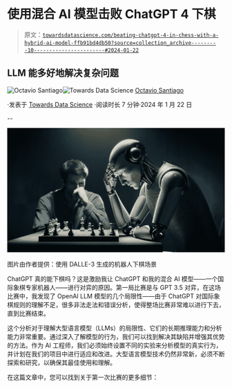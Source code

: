 # 使用混合 AI 模型击败 ChatGPT 4 下棋

> 原文：[`towardsdatascience.com/beating-chatgpt-4-in-chess-with-a-hybrid-ai-model-ffb91bd4db50?source=collection_archive---------10-----------------------#2024-01-22`](https://towardsdatascience.com/beating-chatgpt-4-in-chess-with-a-hybrid-ai-model-ffb91bd4db50?source=collection_archive---------10-----------------------#2024-01-22)

## LLM 能多好地解决复杂问题

[](https://octaviobomfim.medium.com/?source=post_page---byline--ffb91bd4db50--------------------------------)![Octavio Santiago](https://octaviobomfim.medium.com/?source=post_page---byline--ffb91bd4db50--------------------------------)[](https://towardsdatascience.com/?source=post_page---byline--ffb91bd4db50--------------------------------)![Towards Data Science](https://towardsdatascience.com/?source=post_page---byline--ffb91bd4db50--------------------------------) [Octavio Santiago](https://octaviobomfim.medium.com/?source=post_page---byline--ffb91bd4db50--------------------------------)

·发表于 [Towards Data Science](https://towardsdatascience.com/?source=post_page---byline--ffb91bd4db50--------------------------------) ·阅读时长 7 分钟·2024 年 1 月 22 日

--

![](img/925cc1759968f0030cb4d857da44eed8.png)

图片由作者提供：使用 DALLE-3 生成的机器人下棋场景

ChatGPT 真的能下棋吗？这是激励我让 ChatGPT 和我的混合 AI 模型——一个国际象棋专家机器人——进行对弈的原因。第一局比赛是与 GPT 3.5 对弈，在这场比赛中，我发现了 OpenAI LLM 模型的几个局限性——由于 ChatGPT 对国际象棋规则的理解不足，很多非法走法和错误分析，使得整场比赛非常难以进行下去，直到比赛结束。

这个分析对于理解大型语言模型（LLMs）的局限性、它们的长期推理能力和分析能力非常重要。通过深入了解模型的行为，我们可以找到解决其缺陷并增强其优势的方法。作为 AI 工程师，我们必须始终设置不同的实验来分析模型的真实行为，并计划在我们的项目中进行适应和改进。大型语言模型技术仍然非常新，必须不断探索和研究，以确保其最佳使用和理解。

在这篇文章中，您可以找到关于第一次比赛的更多细节：
